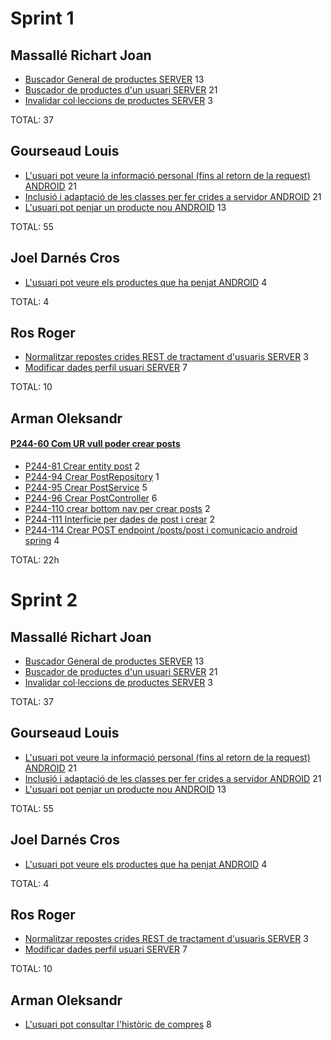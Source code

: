 # Sprint 1

## Massallé Richart Joan
* [Buscador General de productes SERVER](https://pds21-0a.myjetbrains.com/youtrack/issue/P210A-6) 13
* [Buscador de productes d'un usuari SERVER](https://pds21-0a.myjetbrains.com/youtrack/issue/P210A-7) 21
* [Invalidar col·leccions de productes SERVER](https://pds21-0a.myjetbrains.com/youtrack/issue/P210A-8) 3

TOTAL: 37

## Gourseaud Louis
* [L'usuari pot veure la informació personal (fins al retorn de la request) ANDROID](https://pds21-0a.myjetbrains.com/youtrack/issue/P210A-9) 21
* [Inclusió i adaptació de les classes per fer crides a servidor ANDROID](https://pds21-0a.myjetbrains.com/youtrack/issue/P210A-11) 21
* [L'usuari pot penjar un producte nou ANDROID](https://pds21-0a.myjetbrains.com/youtrack/issue/P210A-12) 13

TOTAL: 55

## Joel Darnés Cros
* [L'usuari pot veure els productes que ha penjat ANDROID](https://pds21-0a.myjetbrains.com/youtrack/issue/P210A-15) 4

TOTAL: 4

## Ros Roger
* [Normalitzar repostes crides REST de tractament d'usuaris SERVER](https://pds21-0a.myjetbrains.com/youtrack/issue/P210A-21) 3
* [Modificar dades perfil usuari SERVER](16) 7

TOTAL: 10

## Arman Oleksandr
#### [P244-60 Com UR vull poder crear posts](https://pds24-4c.youtrack.cloud/issue/P244-60/Com-UR-vull-poder-crear-posts)
* [P244-81 Crear entity post](https://pds24-4c.youtrack.cloud/issue/P244-81/Crear-entity-post) 2
* [P244-94 Crear PostRepository](https://pds24-4c.youtrack.cloud/issue/P244-94/Crear-PostRepository) 1
* [P244-95 Crear PostService](https://pds24-4c.youtrack.cloud/issue/P244-95/Crear-PostService) 5
* [P244-96 Crear PostController](https://pds24-4c.youtrack.cloud/issue/P244-96/Crear-PostController) 6
* [P244-110 crear bottom nav per crear posts](https://pds24-4c.youtrack.cloud/issue/P244-110/crear-bottom-nav-per-crear-posts) 2
* [P244-111 Interficie per dades de post i crear](https://pds24-4c.youtrack.cloud/issue/P244-111/Interficie-per-dades-de-post-i-crear) 2
* [P244-114 Crear POST endpoint /posts/post i comunicacio android spring](https://pds24-4c.youtrack.cloud/issue/P244-114/Crear-POST-endpoint-posts-post-i-comunicacio-android-spring) 4

TOTAL: 22h


# Sprint 2

## Massallé Richart Joan
* [Buscador General de productes SERVER](https://pds21-0a.myjetbrains.com/youtrack/issue/P210A-6) 13
* [Buscador de productes d'un usuari SERVER](https://pds21-0a.myjetbrains.com/youtrack/issue/P210A-7) 21
* [Invalidar col·leccions de productes SERVER](https://pds21-0a.myjetbrains.com/youtrack/issue/P210A-8) 3

TOTAL: 37

## Gourseaud Louis
* [L'usuari pot veure la informació personal (fins al retorn de la request) ANDROID](https://pds21-0a.myjetbrains.com/youtrack/issue/P210A-9) 21
* [Inclusió i adaptació de les classes per fer crides a servidor ANDROID](https://pds21-0a.myjetbrains.com/youtrack/issue/P210A-11) 21
* [L'usuari pot penjar un producte nou ANDROID](https://pds21-0a.myjetbrains.com/youtrack/issue/P210A-12) 13

TOTAL: 55

## Joel Darnés Cros
* [L'usuari pot veure els productes que ha penjat ANDROID](https://pds21-0a.myjetbrains.com/youtrack/issue/P210A-15) 4

TOTAL: 4

## Ros Roger
* [Normalitzar repostes crides REST de tractament d'usuaris SERVER](https://pds21-0a.myjetbrains.com/youtrack/issue/P210A-21) 3
* [Modificar dades perfil usuari SERVER](16) 7

TOTAL: 10

## Arman Oleksandr
* [L'usuari pot consultar l'històric de compres](https://pds21-0a.myjetbrains.com/youtrack/issue/P210A-18) 8
